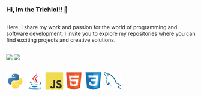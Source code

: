 ### Hi, im the Trichlol!! 👋

##

Here, I share my work and passion for the world of programming and software development. I invite you to explore my repositories where you can find exciting projects and creative solutions.

##
<picture>
  <source
    height="180em" srcset="https://github-readme-stats-trichlol.vercel.app/api?username=trichlol&show_icons=true&theme=github_dark&border_radius=30&include_all_commits=true&count_private=true"
    media="(prefers-color-scheme: dark)"
  />
  <source
    height="180em" srcset="https://github-readme-stats-trichlol.vercel.app/api/?username=trichlol&show_icons=true&theme=graywhite&border_radius=30&include_all_commits=true&count_private=true"
    media="(prefers-color-scheme: light)"
  />
  <img src="https://github-readme-stats-trichlol.vercel.app/api/?username=trichlol&show_icons=true" /> 
</picture>

<picture>
  <source
    height="180em" srcset="https://github-readme-stats-trichlol.vercel.app/api/top-langs/?username=trichlol&layout=compact&theme=github_dark&border_radius=30"
    media="(prefers-color-scheme: dark)"
  />
  <source
    height="180em" srcset="https://github-readme-stats-trichlol.vercel.app/api/top-langs/?username=trichlol&layout=compact&theme=graywhite&border_radius=30"
    media="(prefers-color-scheme: light)"
  />
  <img src="https://github-readme-stats-trichlol.vercel.app/api/?username=trichlol&show_icons=true" />
</picture>

##

<p align="left">
  <a href="https://www.python.org/" target="_blank"><img src="https://raw.githubusercontent.com/devicons/devicon/master/icons/python/python-original.svg" alt="Python" width="48px"></a>
  <a href="https://www.java.com" target="_blank"><img src="https://raw.githubusercontent.com/devicons/devicon/master/icons/java/java-original.svg" alt="Python" width="48px"></a> 
  <a href="https://www.javascript.com/" target="_blank"><img src="https://raw.githubusercontent.com/devicons/devicon/master/icons/javascript/javascript-original.svg" alt="JavaScript" width="48px"></a>  
  <a href="https://html.spec.whatwg.org/multipage/" target="_blank"><img src="https://raw.githubusercontent.com/devicons/devicon/master/icons/html5/html5-original.svg" alt="HTML5" width="48px"></a>  
  <a href="https://www.w3schools.com/css/" target="_blank"><img src="https://raw.githubusercontent.com/devicons/devicon/master/icons/css3/css3-original.svg" alt="CSS3" width="48px"></a>  
  <a href="https://www.mysql.com/" target="_blank"><img src="https://raw.githubusercontent.com/devicons/devicon/master/icons/mysql/mysql-original.svg" alt="MySQL" width="48px"></a>  
</p>
